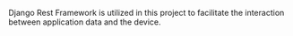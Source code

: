 Django Rest Framework is utilized in this project to facilitate the interaction between application data and the device.

